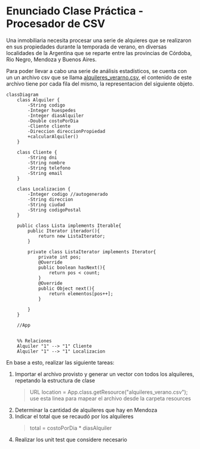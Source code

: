 # Enunciado Clase Práctica - Procesador de CSV

Una inmobiliaria necesita procesar una serie de alquieres que se realizaron en sus propiedades durante la temporada de verano, en diversas localidades de la Argentina que se reparte entre las provincias de Córdoba, Rio Negro, Mendoza y Buenos Aires.

Para poder llevar a cabo una serie de análisis estadísticos, se cuenta con un un archivo csv que se llama [alquileres_verarno.csv](alquileres_verano.csv), el contenido de este archivo tiene por cada fila del mismo, la representacion del siguiente objeto.

```mermaid
classDiagram
    class Alquiler {
        -String codigo
        -Integer huespedes
        -Integer diasAlquiler
        -Double costoPorDia
        -Cliente cliente
        -Direccion direccionPropiedad
        +calcularAlquiler()
    }

    class Cliente {
        -String dni
        -String nombre
        -String telefono
        -String email
    }

    class Localizacion {
        -Integer codigo //autogenerado
        -String direccion
        -String ciudad
        -String codigoPostal
    }

    public class Lista implements Iterable{
        public Iterator iterador(){
            return new ListaIterator;
        }

        private class ListaIterator implements Iterator{
            private int pos;
            @Override
            public boolean hasNext(){
                return pos < count;
            }
            @Override 
            public Object next(){
                return elementos[pos++];
            }

        }
    }

    //App
    

    %% Relaciones
    Alquiler "1" --> "1" Cliente
    Alquiler "1" --> "1" Localizacion
```

En base a esto, realizar las siguiente tareas:
1. Importar el archivo provisto y generar un vector con todos los alquileres, repetando la estructura de clase
    > URL location = App.class.getResource("alquileres_verano.csv"); use esta linea para mapear el archivo desde la carpeta resources
2. Determinar la cantidad de alquileres que hay en Mendoza
3. Indicar el total que se recaudó por los alquileres
    > total = costoPorDia * diasAlquiler
4. Realizar los unit test que considere necesario